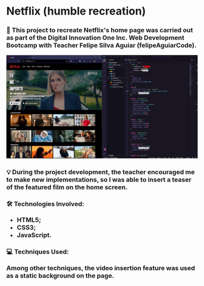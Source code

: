 <h1>Netflix (humble recreation)</h2>

<h3> 📜 This project to recreate Netflix's home page was carried out as part of the Digital Innovation One Inc. Web Development Bootcamp with Teacher Felipe Silva Aguiar (felipeAguiarCode).</h3>

<p align="center">
<img src="https://github.com/fonluc/netflix.fonluc/blob/main/github/netflix.png" alt="netflix-png" border="0">
</p>

<h3>
💡 During the project development, the teacher encouraged me to make new implementations, so I was able to insert a teaser of the featured film on the home screen.</h4>

<h3>🛠 Technologies Involved:

- HTML5;
- CSS3;
- JavaScript.</h4>

<h3>💻 Techniques Used:
  
Among other techniques, the video insertion feature was used as a static background on the page.</h4>
